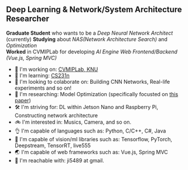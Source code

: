 ## Deep Learning & Network/System Architecture Researcher

**Graduate Student** who wants to be a _Deep Neural Network Architect_  
(currently) **Studying** about _NAS(Network Architecture Search)_ and _Optimization_  
**Worked** in CVMIPLab for developing _AI Engine Web Frontend/Backend (Vue.js, Spring MVC)_

- 💼 I'm working on: [CVMIPLab, KNU](https://visual.kangwon.ac.kr)
- 🌱 I'm learning: [CS231n](http://cs231n.stanford.edu/2017/)
- 🙆 I'm looking to colaborate on: Building CNN Networks, Real-life experiments and so on!
- 📖 I'm researching: Model Optimization (specifically focusted on [this paper](https://arxiv.org/abs/1712.05877v1))
- 🛠️ I'm striving for: DL within Jetson Nano and Raspberry Pi, Constructing network architecture
- 🚲 I'm interested in: Musics, Camera, and so on.
- 👌 I'm capable of languages such as: Python, C/C++, C#, Java
- 💾 I'm capable of vision/ml libraries such as: Tensorflow, PyTorch, Deepstream, TensorRT, live555
- 🌏 I'm capable of web frameworks such as: Vue.js, Spring MVC
- 📧 I'm reachable with: ji5489 at gmail.
